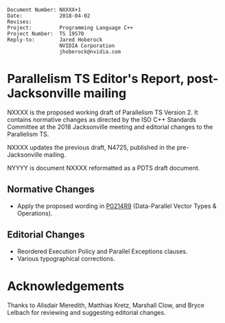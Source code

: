     Document Number: NXXXX+1
    Date:            2018-04-02
    Revises:
    Project:         Programming Language C++
    Project Number:  TS 19570
    Reply-to:        Jared Hoberock
                     NVIDIA Corporation
                     jhoberock@nvidia.com

# Parallelism TS Editor's Report, post-Jacksonville mailing 

NXXXX is the proposed working draft of Parallelism TS Version 2. It contains normative changes as directed by the ISO C++ Standards Committee at the 2018 Jacksonville meeting and editorial changes to the Parallelism TS.

NXXXX updates the previous draft, N4725, published in the pre-Jacksonville mailing.

NYYYY is document NXXXX reformatted as a PDTS draft document.

## Normative Changes

* Apply the proposed wording in [P0214R9](https://wg21.link/P0214R9) (Data-Parallel Vector Types & Operations).

## Editorial Changes

* Reordered Execution Policy and Parallel Exceptions clauses.
* Various typographical corrections.

# Acknowledgements

Thanks to Alisdair Meredith, Matthias Kretz, Marshall Clow, and Bryce Lelbach for reviewing and suggesting editorial changes.

